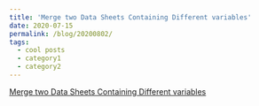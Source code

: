 ```yaml
---
title: 'Merge two Data Sheets Containing Different variables'
date: 2020-07-15
permalink: /blog/20200802/
tags:
  - cool posts
  - category1
  - category2
---
```


[Merge two Data Sheets Containing Different variables](https://obisidianouc.github.io/_posts/merge.html)
